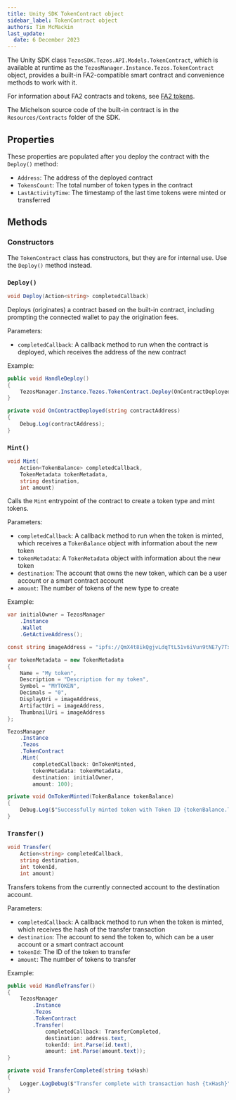 ```yaml
---
title: Unity SDK TokenContract object
sidebar_label: TokenContract object
authors: Tim McMackin
last_update:
  date: 6 December 2023
---
```


The Unity SDK class `TezosSDK.Tezos.API.Models.TokenContract`, which is available at runtime as the `TezosManager.Instance.Tezos.TokenContract` object, provides a built-in FA2-compatible smart contract and convenience methods to work with it.

For information about FA2 contracts and tokens, see [FA2 tokens](../../architecture/tokens/FA2).

The Michelson source code of the built-in contract is in the `Resources/Contracts` folder of the SDK.

## Properties

These properties are populated after you deploy the contract with the `Deploy()` method:

- `Address`: The address of the deployed contract
- `TokensCount`: The total number of token types in the contract
- `LastActivityTime`: The timestamp of the last time tokens were minted or transferred

## Methods

### Constructors

The `TokenContract` class has constructors, but they are for internal use.
Use the `Deploy()` method instead.

### `Deploy()`

```csharp
void Deploy(Action<string> completedCallback)
```

Deploys (originates) a contract based on the built-in contract, including prompting the connected wallet to pay the origination fees.

Parameters:

- `completedCallback`: A callback method to run when the contract is deployed, which receives the address of the new contract

Example:

```csharp
public void HandleDeploy()
{
    TezosManager.Instance.Tezos.TokenContract.Deploy(OnContractDeployed);
}

private void OnContractDeployed(string contractAddress)
{
    Debug.Log(contractAddress);
}
```

### `Mint()`

```csharp
void Mint(
    Action<TokenBalance> completedCallback,
    TokenMetadata tokenMetadata,
    string destination,
    int amount)
```

Calls the `Mint` entrypoint of the contract to create a token type and mint tokens.

Parameters:

- `completedCallback`: A callback method to run when the token is minted, which receives a `TokenBalance` object with information about the new token
- `tokenMetadata`: A `TokenMetadata` object with information about the new token
- `destination`: The account that owns the new token, which can be a user account or a smart contract account
- `amount`: The number of tokens of the new type to create

Example:

```csharp
var initialOwner = TezosManager
    .Instance
    .Wallet
    .GetActiveAddress();

const string imageAddress = "ipfs://QmX4t8ikQgjvLdqTtL51v6iVun9tNE7y7Txiw4piGQVNgK";

var tokenMetadata = new TokenMetadata
{
    Name = "My token",
    Description = "Description for my token",
    Symbol = "MYTOKEN",
    Decimals = "0",
    DisplayUri = imageAddress,
    ArtifactUri = imageAddress,
    ThumbnailUri = imageAddress
};

TezosManager
    .Instance
    .Tezos
    .TokenContract
    .Mint(
        completedCallback: OnTokenMinted,
        tokenMetadata: tokenMetadata,
        destination: initialOwner,
        amount: 100);

private void OnTokenMinted(TokenBalance tokenBalance)
{
    Debug.Log($"Successfully minted token with Token ID {tokenBalance.TokenId}");
}
```

### `Transfer()`

```csharp
void Transfer(
    Action<string> completedCallback,
    string destination,
    int tokenId,
    int amount)
```

Transfers tokens from the currently connected account to the destination account.

Parameters:

- `completedCallback`: A callback method to run when the token is minted, which receives the hash of the transfer transaction
- `destination`: The account to send the token to, which can be a user account or a smart contract account
- `tokenId`: The ID of the token to transfer
- `amount`: The number of tokens to transfer

Example:

```csharp
public void HandleTransfer()
{
    TezosManager
        .Instance
        .Tezos
        .TokenContract
        .Transfer(
            completedCallback: TransferCompleted,
            destination: address.text,
            tokenId: int.Parse(id.text),
            amount: int.Parse(amount.text));
}

private void TransferCompleted(string txHash)
{
    Logger.LogDebug($"Transfer complete with transaction hash {txHash}");
}
```
